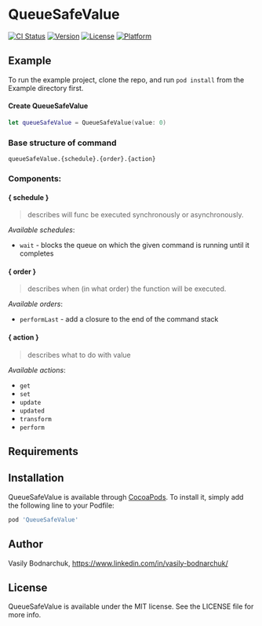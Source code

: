 # QueueSafeValue

[![CI Status](https://img.shields.io/travis/vasilybodnarchuk/QueueSafeValue.svg?style=flat)](https://travis-ci.org/vasilybodnarchuk/QueueSafeValue)
[![Version](https://img.shields.io/cocoapods/v/QueueSafeValue.svg?style=flat)](https://cocoapods.org/pods/QueueSafeValue)
[![License](https://img.shields.io/cocoapods/l/QueueSafeValue.svg?style=flat)](https://cocoapods.org/pods/QueueSafeValue)
[![Platform](https://img.shields.io/cocoapods/p/QueueSafeValue.svg?style=flat)](https://cocoapods.org/pods/QueueSafeValue)

## Example

To run the example project, clone the repo, and run `pod install` from the Example directory first.

#### Create QueueSafeValue

```Swift
let queueSafeValue = QueueSafeValue(value: 0)
```

### Base structure of command

`queueSafeValue.{schedule}.{order}.{action}`

### Components:

#### { schedule }

> describes will func be executed synchronously or asynchronously. 

*Available schedules*: 
- `wait` - blocks the queue on which the given command is running until it completes

#### { order }

> describes when (in what order) the function will be executed. 

*Available orders*: 
- `performLast` - add a closure to the end of the command stack
    
#### { action }
> describes what to do with value 

*Available actions*: 
- `get`
- `set`
- `update`
- `updated`
- `transform`
- `perform`
    
## Requirements

## Installation

QueueSafeValue is available through [CocoaPods](https://cocoapods.org). To install
it, simply add the following line to your Podfile:

```ruby
pod 'QueueSafeValue'
```

## Author

Vasily Bodnarchuk, https://www.linkedin.com/in/vasily-bodnarchuk/

## License

QueueSafeValue is available under the MIT license. See the LICENSE file for more info.
